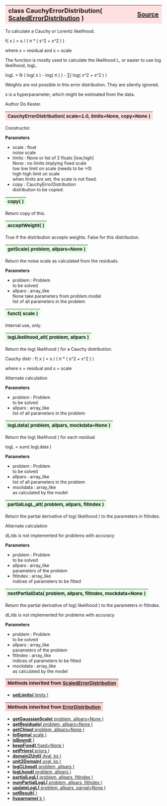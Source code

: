 ---
---
<br><br>

<a name="CauchyErrorDistribution"></a>
<table><thead style="background-color:#FFE0E0; width:100%; font-size:20px"><tr><th style="text-align:left">
<strong>class CauchyErrorDistribution(</strong> <a href="./ScaledErrorDistribution.html">ScaledErrorDistribution</a> )</th><th style="text-align:right"><a href=https://github.com/dokester/BayesicFitting/blob/master/BayesicFitting/source/CauchyErrorDistribution.py target=_blank>Source</a></th></tr></thead></table>
<p>

To calculate a Cauchy or Lorentz likelihood.

f( x ) = s / ( &pi; * ( s^2 + x^2 ) )

where x = residual and s = scale

The function is mostly used to calculate the likelihood L, or easier
to use log likelihood, logL.

 logL = N ( log( s ) - log( &pi; ) ) - &sum;( log( x^2 + s^2 ) )<br>

Weights are not possible in this error distribution. They are silently ignored.

s is a hyperparameter, which might be estimated from the data.

Author       Do Kester.


<a name="CauchyErrorDistribution"></a>
<table><thead style="background-color:#FFE0E0; width:100%; font-size:15px"><tr><th style="text-align:left">
<strong>CauchyErrorDistribution(</strong> scale=1.0, limits=None, copy=None )
</th></tr></thead></table>
<p>

Constructor.

<b>Parameters</b>

* scale  :  float<br>
    noise scale<br>
* limits  :  None or list of 2 floats [low,high]<br>
    None : no limits implying fixed scale<br>
    low     low limit on scale (needs to be >0)<br>
    high    high limit on scale<br>
    when limits are set, the scale is not fixed.<br>
* copy  :  CauchyErrorDistribution<br>
    distribution to be copied.<br>


<a name="copy"></a>
<table><thead style="background-color:#E0FFE0; width:100%; font-size:15px"><tr><th style="text-align:left">
<strong>copy(</strong> )
</th></tr></thead></table>
<p>
Return copy of this. 

<a name="acceptWeight"></a>
<table><thead style="background-color:#E0FFE0; width:100%; font-size:15px"><tr><th style="text-align:left">
<strong>acceptWeight(</strong> )
</th></tr></thead></table>
<p>

True if the distribution accepts weights.
False for this distribution.

<a name="getScale"></a>
<table><thead style="background-color:#E0FFE0; width:100%; font-size:15px"><tr><th style="text-align:left">
<strong>getScale(</strong> problem, allpars=None ) 
</th></tr></thead></table>
<p>

Return the noise scale as calculated from the residuals.

<b>Parameters</b>

* problem  :  Problem<br>
    to be solved<br>
* allpars  :  array_like<br>
    None take parameters from problem.model<br>
    list of all parameters in the problem

<a name="funct"></a>
<table><thead style="background-color:#E0FFE0; width:100%; font-size:15px"><tr><th style="text-align:left">
<strong>funct(</strong> scale ) 
</th></tr></thead></table>
<p>

Internal use, only.

<a name="logLikelihood_alt"></a>
<table><thead style="background-color:#E0FFE0; width:100%; font-size:15px"><tr><th style="text-align:left">
<strong>logLikelihood_alt(</strong> problem, allpars )
</th></tr></thead></table>
<p>

Return the log( likelihood ) for a Cauchy distribution.

Cauchy distr : f( x ) = s / ( &pi; * ( s^2 + x^2 ) )

where x = residual and s = scale

Alternate calculation

<b>Parameters</b>

* problem  :  Problem<br>
    to be solved<br>
* allpars  :  array_like<br>
    list of all parameters in the problem<br>


<a name="logLdata"></a>
<table><thead style="background-color:#E0FFE0; width:100%; font-size:15px"><tr><th style="text-align:left">
<strong>logLdata(</strong> problem, allpars, mockdata=None ) 
</th></tr></thead></table>
<p>

Return the log( likelihood ) for each residual

logL = sum( logLdata )

<b>Parameters</b>

* problem  :  Problem<br>
    to be solved<br>
* allpars  :  array_like<br>
    list of all parameters in the problem<br>
* mockdata  :  array_like<br>
    as calculated by the model<br>


<a name="partialLogL_alt"></a>
<table><thead style="background-color:#E0FFE0; width:100%; font-size:15px"><tr><th style="text-align:left">
<strong>partialLogL_alt(</strong> problem, allpars, fitIndex ) 
</th></tr></thead></table>
<p>

Return the partial derivative of log( likelihood ) to the parameters
in fitIndex.

Alternate calculation

dL/ds is not implemented for problems with accuracy

<b>Parameters</b>

* problem  :  Problem<br>
    to be solved<br>
* allpars  :  array_like<br>
    parameters of the problem<br>
* fitIndex  :  array_like<br>
    indices of parameters to be fitted<br>


<a name="nextPartialData"></a>
<table><thead style="background-color:#E0FFE0; width:100%; font-size:15px"><tr><th style="text-align:left">
<strong>nextPartialData(</strong> problem, allpars, fitIndex, mockdata=None ) 
</th></tr></thead></table>
<p>

Return the partial derivative of log( likelihood ) to the parameters
in fitIndex.

dL/ds is not implemented for problems with accuracy

<b>Parameters</b>

* problem  :  Problem<br>
    to be solved<br>
* allpars  :  array_like<br>
    parameters of the problem<br>
* fitIndex  :  array_like<br>
    indices of parameters to be fitted<br>
* mockdata  :  array_like<br>
    as calculated by the model<br>


<table><thead style="background-color:#FFD0D0; width:100%; font-size:15px"><tr><th style="text-align:left">
<strong>Methods inherited from</strong> <a href="./ScaledErrorDistribution.html">ScaledErrorDistribution</a></th></tr></thead></table>


* [<strong>setLimits(</strong> limits ) ](./ScaledErrorDistribution.md#setLimits)


<table><thead style="background-color:#FFD0D0; width:100%; font-size:15px"><tr><th style="text-align:left">
<strong>Methods inherited from</strong> <a href="./ErrorDistribution.html">ErrorDistribution</a></th></tr></thead></table>


* [<strong>getGaussianScale(</strong> problem, allpars=None ) ](./ErrorDistribution.md#getGaussianScale)
* [<strong>getResiduals(</strong> problem, allpars=None )](./ErrorDistribution.md#getResiduals)
* [<strong>getChisq(</strong> problem, allpars=None )](./ErrorDistribution.md#getChisq)
* [<strong>toSigma(</strong> scale ) ](./ErrorDistribution.md#toSigma)
* [<strong>isBound(</strong> ) ](./ErrorDistribution.md#isBound)
* [<strong>keepFixed(</strong> fixed=None ) ](./ErrorDistribution.md#keepFixed)
* [<strong>setPriors(</strong> priors ) ](./ErrorDistribution.md#setPriors)
* [<strong>domain2Unit(</strong> dval, ks ) ](./ErrorDistribution.md#domain2Unit)
* [<strong>unit2Domain(</strong> uval, ks ) ](./ErrorDistribution.md#unit2Domain)
* [<strong>logCLhood(</strong> problem, allpars )](./ErrorDistribution.md#logCLhood)
* [<strong>logLhood(</strong> problem, allpars )](./ErrorDistribution.md#logLhood)
* [<strong>partialLogL(</strong> problem, allpars, fitIndex ) ](./ErrorDistribution.md#partialLogL)
* [<strong>numPartialLogL(</strong> problem, allpars, fitIndex ) ](./ErrorDistribution.md#numPartialLogL)
* [<strong>updateLogL(</strong> problem, allpars, parval=None )](./ErrorDistribution.md#updateLogL)
* [<strong>setResult(</strong> )](./ErrorDistribution.md#setResult)
* [<strong>hyparname(</strong> k ) ](./ErrorDistribution.md#hyparname)
